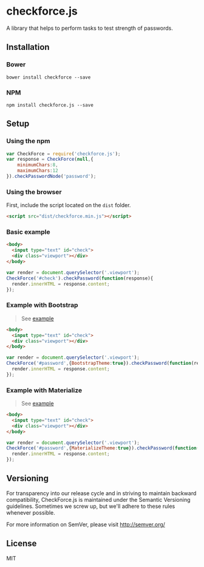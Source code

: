 # checkforce.js
A library that helps to perform tasks to test strength of passwords.

## Installation

### Bower

```
bower install checkforce --save
```
### NPM

```
npm install checkforce.js --save
```
## Setup

### Using the npm

```js
var CheckForce = require('checkforce.js');
var response = CheckForce(null,{
    minimumChars:8,
    maximumChars:12
}).checkPasswordNode('password');
```

### Using the browser

First, include the script located on the `dist` folder.

```html
<script src="dist/checkforce.min.js"></script>
```

### Basic example

```html
<body>
  <input type="text" id="check">
  <div class="viewport"></div>
</body>
```

```js
var render = document.querySelector('.viewport');
CheckForce('#check').checkPassword(function(response){
  render.innerHTML = response.content;
});
```

### Example with Bootstrap

> See [example](examples/bootstrap/example-with-bootstrap.html)

```html
<body>
  <input type="text" id="check">
  <div class="viewport"></div>
</body>
```

```js
var render = document.querySelector('.viewport');
CheckForce('#password',{BootstrapTheme:true}).checkPassword(function(response){
  render.innerHTML = response.content;
});
```

### Example with Materialize

> See [example](examples/materialize/example-with-materialize.html)

```html
<body>
  <input type="text" id="check">
  <div class="viewport"></div>
</body>
```

```js
var render = document.querySelector('.viewport');
CheckForce('#password',{MaterializeTheme:true}).checkPassword(function(response){
  render.innerHTML = response.content;
});
```

## Versioning
For transparency into our release cycle and in striving to maintain backward compatibility, CheckForce.js is maintained under the Semantic Versioning guidelines. Sometimes we screw up, but we'll adhere to these rules whenever possible.

For more information on SemVer, please visit <http://semver.org/>

## License
MIT
